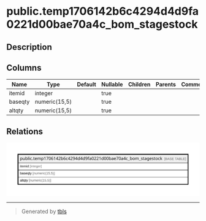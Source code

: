 # public.temp1706142b6c4294d4d9fa0221d00bae70a4c_bom_stagestock

## Description

## Columns

| Name | Type | Default | Nullable | Children | Parents | Comment |
| ---- | ---- | ------- | -------- | -------- | ------- | ------- |
| itemid | integer |  | true |  |  |  |
| baseqty | numeric(15,5) |  | true |  |  |  |
| altqty | numeric(15,5) |  | true |  |  |  |

## Relations

![er](public.temp1706142b6c4294d4d9fa0221d00bae70a4c_bom_stagestock.svg)

---

> Generated by [tbls](https://github.com/k1LoW/tbls)
